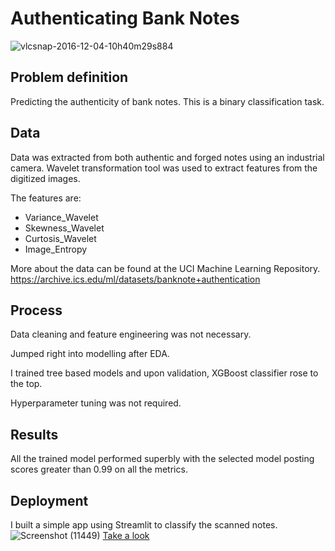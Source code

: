 # Authenticating Bank Notes
![vlcsnap-2016-12-04-10h40m29s884](https://github.com/Sabacon/Authenticating-Bank-Notes-with-XGBoost-Classifier/assets/121859090/8439ef9d-8866-4e0d-8903-fb72c2cabd56)

## Problem definition
Predicting the authenticity of bank notes. This is a binary classification task. 

## Data
Data was extracted from both authentic and forged notes using an industrial camera. Wavelet transformation tool was used to extract features from the digitized images.

The features are:
* Variance_Wavelet
* Skewness_Wavelet
* Curtosis_Wavelet
* Image_Entropy

More about the data can be found at the UCI Machine Learning Repository. https://archive.ics.edu/ml/datasets/banknote+authentication

## Process
Data cleaning and feature engineering was not necessary.

Jumped right into modelling after EDA.

I trained tree based models and upon validation, XGBoost classifier rose to the top.

Hyperparameter tuning was not required.

## Results
All the trained model performed superbly with the selected model posting scores greater than 0.99 on all the metrics.

## Deployment
I built a simple app using Streamlit to classify the scanned notes.
![Screenshot (11449)](https://github.com/Sabacon/Authenticating-Bank-Notes-with-XGBoost-Classifier/assets/121859090/939d9c3f-aa4c-442c-be8a-83cded0b00c3)
[Take a look](https://sabacon-authenticating-bank-notes-with-xgb-authenticator-qr8oee.streamlit.app/)
